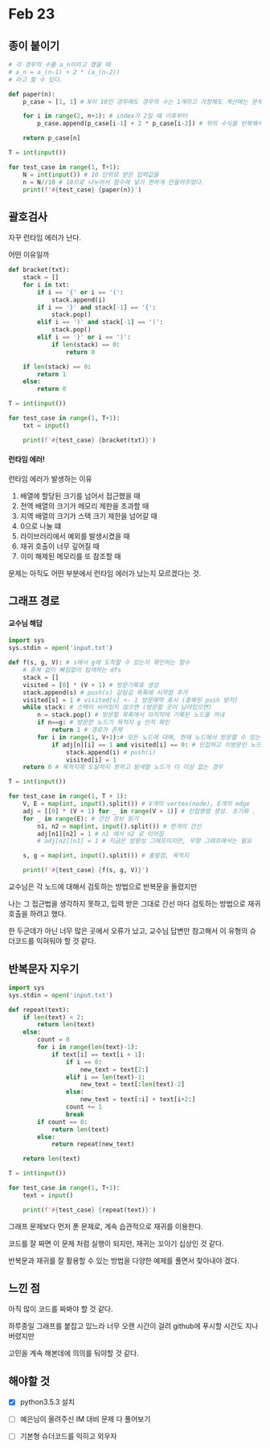 # Feb 23



## 종이 붙이기

```python
# 각 경우의 수를 a_n이라고 했을 때
# a_n = a_(n-1) + 2 * (a_(n-2))
# 라고 할 수 있다.

def paper(n):
    p_case = [1, 1] # N이 10인 경우에도 경우의 수는 1개라고 가정해도 계산에는 문제가 되지 않는다.

    for i in range(2, n+1): # index가 2일 때 이후부터
        p_case.append(p_case[i-1] + 2 * p_case[i-2]) # 위의 수식을 반복해서 작업한다.

    return p_case[n]

T = int(input())

for test_case in range(1, T+1):
    N = int(input()) # 10 단위로 받은 입력값을
    n = N//10 # 10으로 나누어서 함수에 넣기 편하게 만들어주었다.
    print(f'#{test_case} {paper(n)}')
```



## 괄호검사

자꾸 런타임 에러가 난다.

어떤 이유일까

```python
def bracket(txt):
    stack = []
    for i in txt:
        if i == '{' or i == '(':
            stack.append(i)
        if i == '}' and stack[-1] == '{':
            stack.pop()
        elif i == ')' and stack[-1] == '(':
            stack.pop()
        elif i == '}' or i == ')':
            if len(stack) == 0:
                return 0

    if len(stack) == 0:
        return 1
    else:
        return 0

T = int(input())

for test_case in range(1, T+1):
    txt = input()

    print(f'#{test_case} {bracket(txt)}')
```

#### 런타임 에러!

런타임 에러가 발생하는 이유

1. 배열에 할당된 크기를 넘어서 접근했을 때
2. 전역 배열의 크기가 메모리 제한을 초과할 때
3. 지역 배열의 크기가 스택 크기 제한을 넘어갈 때
4. 0으로 나눌 떄
5. 라이브러리에서 예외를 발생시켰을 때
6. 재귀 호출이 너무 깊어질 때
7. 이미 해제된 메모리를 또 참조할 때



문제는 아직도 어떤 부분에서 런타임 에러가 났는지 모르겠다는 것.



## 그래프 경로

#### 교수님 해답

```python
import sys
sys.stdin = open('input.txt')

def f(s, g, V): # s에서 g에 도착할 수 있는지 확인하는 함수
    # 중복 없이 빠짐없이 탐색하는 dfs
    stack = []
    visited = [0] * (V + 1) # 방문기록표 생성
    stack.append(s) # push(s) 갈림길 목록에 시작점 추가
    visited[s] = 1 # visited[s] <- 1 방문예약 표시 (중복된 push 방지)
    while stack: # 스택이 비어있지 않으면 (방문할 곳이 남아있으면)
        n = stack.pop() # 방문할 목록에서 마지막에 기록된 노드를 꺼내
        if n==g: # 방문한 노드가 목적지 g 인지 확인
            return 1 # 경로가 존재
        for i in range(1, V+1):# 모든 노드에 대해, 현재 노드에서 방문할 수 있는 곳인지 검토
            if adj[n][i] == 1 and visited[i] == 0: # 인접하고 미방문인 노드 i를 찾으면
                stack.append(i) # push(i)
                visited[i] = 1
    return 0 # 목적지에 도달하지 못하고 탐색할 노드가 더 이상 없는 경우

T = int(input())

for test_case in range(1, T + 1):
    V, E = map(int, input().split()) # V개의 vertex(node), E개의 edge
    adj = [[0] * (V + 1) for _ in range(V + 1)] # 인접행렬 생성. 초기화 .
    for _ in range(E): # 간선 정보 읽기
        n1, n2 = map(int, input().split()) # 한개의 간선
        adj[n1][n2] = 1 # n1 에서 n2 로 이어짐
        # adj[n2][n1] = 1 # 지금은 방향성 그래프이지만, 무향 그래프에서는 필요

    s, g = map(int, input().split()) # 출발점, 목적지

    print(f'#{test_case} {f(s, g, V)}')
```

교수님은 각 노드에 대해서 검토하는 방법으로 반복문을 돌렸지만

나는 그 접근법을 생각하지 못하고, 입력 받은 그대로 간선 마다 검토하는 방법으로 재귀호출을 하려고 했다.

한 두군데가 아닌 너무 많은 곳에서 오류가 났고, 교수님 답변만 참고해서 이 유형의 슈더코드를 익혀둬야 할 것 같다.





## 반복문자 지우기



```python
import sys
sys.stdin = open('input.txt')

def repeat(text):
    if len(text) < 2:
        return len(text)
    else:
        count = 0
        for i in range(len(text)-1):
            if text[i] == text[i + 1]:
                if i == 0:
                    new_text = text[2:]
                elif i == len(text)-1:
                    new_text = text[:len(text)-2]
                else:
                    new_text = text[:i] + text[i+2:]
                count += 1
                break
        if count == 0:
            return len(text)
        else:
            return repeat(new_text)

    return len(text)

T = int(input())

for test_case in range(1, T+1):
    text = input()

    print(f'#{test_case} {repeat(text)}')
```



그래프 문제보다 먼저 푼 문제로, 계속 습관적으로 재귀를 이용한다.

코드를 잘 짜면 이 문제 처럼 실행이 되지만, 재귀는 꼬이기 십상인 것 같다.

반복문과 재귀를 잘 활용할 수 있는 방법을 다양한 예제를 풀면서 찾아내야 겠다.



## 느낀 점

아직 많이 코드를 짜봐야 할 것 같다.

하루종일 그래프를 붙잡고 있느라 너무 오랜 시간이 걸려 github에 푸시할 시간도 지나버렸지만

고민을 계속 해본데에 의의를 둬야할 것 같다.



## 해야할 것

- [x] python3.5.3 설치
- [ ] 예은님이 올려주신 IM 대비 문제 다 풀어보기
- [ ] 기본형 슈더코드를 익히고 외우자

